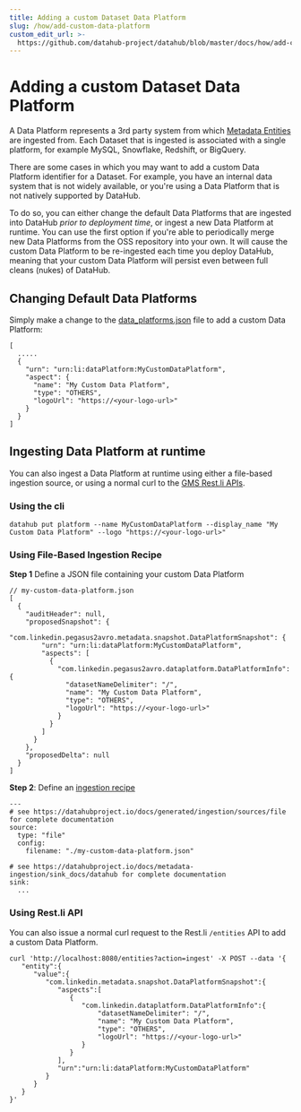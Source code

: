 ```yaml
---
title: Adding a custom Dataset Data Platform
slug: /how/add-custom-data-platform
custom_edit_url: >-
  https://github.com/datahub-project/datahub/blob/master/docs/how/add-custom-data-platform.md
---
```


# Adding a custom Dataset Data Platform

A Data Platform represents a 3rd party system from which [Metadata Entities](/docs/metadata-modeling/metadata-model/) are ingested from. Each Dataset that is ingested is associated with a single platform, for example MySQL, Snowflake, Redshift, or BigQuery.

There are some cases in which you may want to add a custom Data Platform identifier for a Dataset. For example,
you have an internal data system that is not widely available, or you're using a Data Platform that is not natively supported by DataHub.

To do so, you can either change the default Data Platforms that are ingested into DataHub _prior to deployment time_, or ingest
a new Data Platform at runtime. You can use the first option if you're able to periodically merge new Data Platforms from the OSS
repository into your own. It will cause the custom Data Platform to be re-ingested each time you deploy DataHub, meaning that
your custom Data Platform will persist even between full cleans (nukes) of DataHub.

## Changing Default Data Platforms

Simply make a change to the [data_platforms.json](https://github.com/datahub-project/datahub/blob/master/metadata-service/war/src/main/resources/boot/data_platforms.json)
file to add a custom Data Platform:

```
[
  .....
  {
    "urn": "urn:li:dataPlatform:MyCustomDataPlatform",
    "aspect": {
      "name": "My Custom Data Platform",
      "type": "OTHERS",
      "logoUrl": "https://<your-logo-url>"
    }
  }
]
```

## Ingesting Data Platform at runtime

You can also ingest a Data Platform at runtime using either a file-based ingestion source, or using a normal curl to the
[GMS Rest.li APIs](/docs/metadata-service#restli-api).

### Using the cli

```shell
datahub put platform --name MyCustomDataPlatform --display_name "My Custom Data Platform" --logo "https://<your-logo-url>"
```

### Using File-Based Ingestion Recipe

**Step 1** Define a JSON file containing your custom Data Platform

```
// my-custom-data-platform.json
[
  {
    "auditHeader": null,
    "proposedSnapshot": {
      "com.linkedin.pegasus2avro.metadata.snapshot.DataPlatformSnapshot": {
        "urn": "urn:li:dataPlatform:MyCustomDataPlatform",
        "aspects": [
          {
            "com.linkedin.pegasus2avro.dataplatform.DataPlatformInfo": {
              "datasetNameDelimiter": "/",
              "name": "My Custom Data Platform",
              "type": "OTHERS",
              "logoUrl": "https://<your-logo-url>"
            }
          }
        ]
      }
    },
    "proposedDelta": null
  }
]
```

**Step 2**: Define an [ingestion recipe](/docs/metadata-ingestion/#recipes)

```
---
# see https://datahubproject.io/docs/generated/ingestion/sources/file for complete documentation
source:
  type: "file"
  config:
    filename: "./my-custom-data-platform.json"

# see https://datahubproject.io/docs/metadata-ingestion/sink_docs/datahub for complete documentation
sink:
  ...
```

### Using Rest.li API

You can also issue a normal curl request to the Rest.li `/entities` API to add a custom Data Platform.

```
curl 'http://localhost:8080/entities?action=ingest' -X POST --data '{
   "entity":{
      "value":{
         "com.linkedin.metadata.snapshot.DataPlatformSnapshot":{
            "aspects":[
               {
                  "com.linkedin.dataplatform.DataPlatformInfo":{
                      "datasetNameDelimiter": "/",
                      "name": "My Custom Data Platform",
                      "type": "OTHERS",
                      "logoUrl": "https://<your-logo-url>"
                  }
               }
            ],
            "urn":"urn:li:dataPlatform:MyCustomDataPlatform"
         }
      }
   }
}'
```

